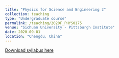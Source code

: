 ```yaml
---
title: "Physics for Science and Engineering 2"
collection: teaching
type: "Undergraduate course"
permalink: /teaching/2020F_PHYS0175
venue: "Sichuan University - Pittsburgh Institute"
date: 2020-09-01
location: "Chengdu, China"
---
```

[Download syllabus here](http://Liuchao-JIN.github.io/files/teaching/2020F_PHYS0175.pdf)
